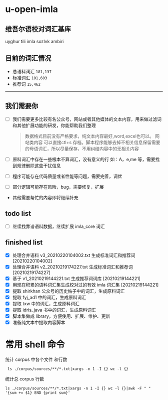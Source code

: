 # u-open-imla

## 维吾尔语校对词汇基库

uyghur tili imla sozlvk ambiri

## 目前的词汇情况

- 总语料词汇 ` 181,137 `
- 标准词汇 ` 101,603 `
- 推荐词  ` 15,462 `

---

## 我们需要你

- [ ] 我们需要更多比较有名公众号，网站或者其他媒体的文本内容，用来做过滤词和其他扩展功能的研发，你能帮助我们整理
  > 数据格式目前没有严格要求，纯文本内容最好,word,excel也可以。
  > 网站类内容 可以直接ctl+s 存档。脚本程序能够去掉不相关信息保留需要的母语词汇，所以尽量保存，不用纠结内容中的无相关内容

- [ ] 原料词汇中存在一些根本不算词汇，没有意义的行 如：A，e,me 等，需要找到规律删除这些干扰信息
- [ ] 程序可能存在代码质量或者性能等问题，需要完善，调优
- [ ] 部分逻辑可能存在风险，bug，需要修复，扩展
- 其他需要帮忙的内容即将继续补充

## todo list

- [ ] 继续找靠谱语料数据，继续扩展 imla_core 词汇


## finished list

- [x] 处理合并语料 v3_20210220104002.txt 生成标准词汇和推荐词 [20210220104002]
- [x] 处理合并语料 v2_20210219174227.txt 生成标准词汇和推荐词 [20210219174227]
- [x] 基于 v1_20210219144221.txt 生成推荐词词库 [20210219144221]
- [x] 用现在积累的语料词汇集生成校对过的有效 imla 词汇集 [20210219144221]
- [x] 提取 shirkhan 公众号的历史帖子中的词汇，生成原料词汇
- [x] 提取 fyj_ad1 中的词汇，生成原料词汇
- [x] 提取 txw 中的词汇，生成原料词汇
- [x] 提取 idris_java 书中的词汇，生成原料词汇
- [x] 脚本集做成 library，方便使用、扩展、维护、更新
- [x] 准备纯文本中提取内容脚本

# 常用 shell 命令

统计 corpus 中各个文件 和行数

```shell
 ls ./corpus/sources/**/*.txt|xargs -n 1 -I {} wc -l {}
```

统计总 corpus 行数

```shell
ls ./corpus/sources/**/*.txt|xargs -n 1 -I {} wc -l {}|awk -F " "  '{sum += $1} END {print sum}'
```
